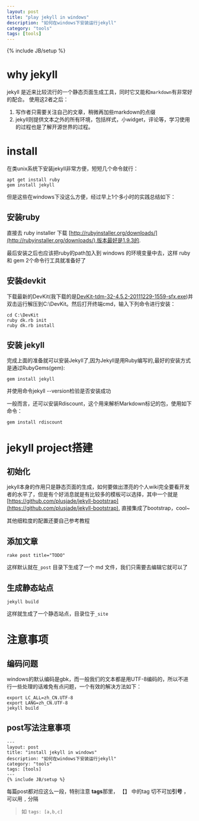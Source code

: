 ```yaml
---
layout: post
title: "play jekyll in windows"
description: "如何在windows下安装运行jekyll"
category: "tools"
tags: [tools]
---
```

{% include JB/setup %}

# why jekyll

jekyll 是近来比较流行的一个静态页面生成工具，同时它又能和`markdown`有非常好的配合。 使用这2者之后：

1. 写作者只需要关注自己的文章，稍微再加些markdown的点缀
2. jekyll则提供文本之外的所有环境，包括样式，小widget，评论等，学习使用的过程也是了解开源世界的过程。

# install

在类unix系统下安装jekyll非常方便，短短几个命令就行：

    apt get install ruby
    gem install jekyll

但是这些在windows下没这么方便，经过早上1个多小时的实践总结如下：

## 安装ruby

直接去 ruby installer 下载 [http://rubyinstaller.org/downloads/](http://rubyinstaller.org/downloads/),版本最好是1.9.3的.

最后安装之后也应该把ruby的path加入到 windows 的环境变量中去，这样 ruby 和 gem 2个命令行工具就准备好了

## 安装devkit

下载最新的DevKit(我下载的是[DevKit-tdm-32-4.5.2-20111229-1559-sfx.exe](https://github.com/downloads/oneclick/rubyinstaller/DevKit-tdm-32-4.5.2-20111229-1559-sfx.exe))并双击运行解压到C:\DevKit。然后打开终端cmd，输入下列命令进行安装：

    cd C:\DevKit
    ruby dk.rb init
    ruby dk.rb install

## 安装 jekyll

完成上面的准备就可以安装Jekyll了,因为Jekyll是用Ruby编写的,最好的安装方式是通过RubyGems(gem):

    gem install jekyll

并使用命令jekyll --version检验是否安装成功

一般而言，还可以安装Rdiscount，这个用来解析Markdown标记的包，使用如下命令：

    gem install rdiscount

# jekyll project搭建

## 初始化
jekyll本身的作用只是静态页面的生成，如何要做出漂亮的个人wiki完全要看开发者的水平了，但是有个好消息就是有比较多的模板可以选择，其中一个就是[https://github.com/plusjade/jekyll-bootstrap](https://github.com/plusjade/jekyll-bootstrap), 直接集成了bootstrap，cool~

其他细粒度的配置还要自己参考教程

## 添加文章

    rake post title="TODO"

这样默认就在`_post` 目录下生成了一个  md 文件，我们只需要去编辑它就可以了

## 生成静态站点

    jekyll build

这样就生成了一个静态站点，目录位于`_site`
# 注意事项

## 编码问题
windows的默认编码是gbk，而一般我们的文本都是用UTF-8编码的，所以不进行一些处理的话难免有点问题，一个有效的解决方法如下：

    export LC_ALL=zh_CN.UTF-8
    export LANG=zh_CN.UTF-8
    jekyll build

## post写法注意事项
    ---
    layout: post
    title: "install jekyll in windows"
    description: "如何在windows下安装运行jekyll"
    category: "tools"
    tags: [tools]
    ---
    {% include JB/setup %}

每篇post都对应这么一段，特别注意 **tags**那里， 【】 中的tag 切不可加**引号** ，可以用 `,` 分隔  

>如 `tags: [a,b,c]`


